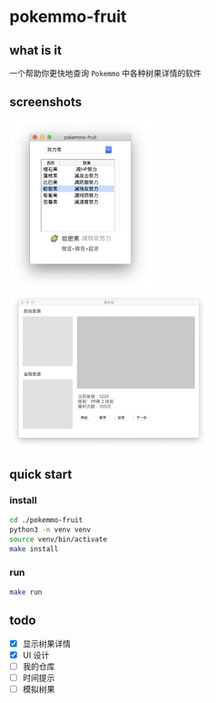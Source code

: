 # pokemmo-fruit

## what is it

一个帮助你更快地查询 `Pokemmo` 中各种树果详情的软件

## screenshots

<div>
    <img width="250" src="https://raw.githubusercontent.com/InfiniteXyy/pokemmo-fruit/master/assets/screenshots/1.png"/>
    <img width="350" src="https://raw.githubusercontent.com/InfiniteXyy/pokemmo-fruit/master/assets/screenshots/2.png"/>
</div>

## quick start

### install

```bash
cd ./pokemmo-fruit
python3 -m venv venv
source venv/bin/activate
make install
```

### run

```bash
make run
```

## todo

- [x] 显示树果详情
- [x] UI 设计
- [ ] 我的仓库
- [ ] 时间提示
- [ ] 模拟树果
